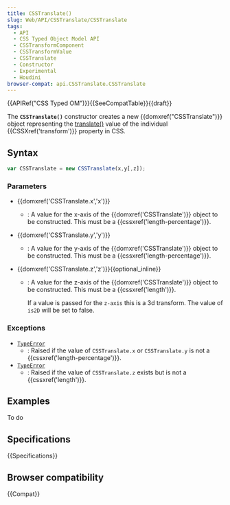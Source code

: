```yaml
---
title: CSSTranslate()
slug: Web/API/CSSTranslate/CSSTranslate
tags:
  - API
  - CSS Typed Object Model API
  - CSSTransformComponent
  - CSSTransformValue
  - CSSTranslate
  - Constructor
  - Experimental
  - Houdini
browser-compat: api.CSSTranslate.CSSTranslate
---
```

{{APIRef("CSS Typed OM")}}{{SeeCompatTable}}{{draft}}

The **`CSSTranslate()`** constructor creates a
new {{domxref("CSSTranslate")}} object representing the [translate()](</en-US/docs/Web/CSS/transform-function/translate()>) value of the
individual {{CSSXref('transform')}} property in CSS.

## Syntax

```js
var CSSTranslate = new CSSTranslate(x,y[,z]);
```

### Parameters

- {{domxref('CSSTranslate.x','x')}}
  - : A value for the x-axis of the {{domxref('CSSTranslate')}} object to be constructed.
    This must be a {{cssxref('length-percentage')}}.
- {{domxref('CSSTranslate.y','y')}}
  - : A value for the y-axis of the {{domxref('CSSTranslate')}} object to be constructed.
    This must be a {{cssxref('length-percentage')}}.
- {{domxref('CSSTranslate.z','z')}}{{optional_inline}}

  - : A value for the z-axis of the {{domxref('CSSTranslate')}} object to be constructed.
    This must be a {{cssxref('length')}}.

    If a value is passed for the `z-axis` this is a 3d transform. The value of
    `is2D` will be set to false.

### Exceptions

- [`TypeError`](/en-US/docs/Web/JavaScript/Reference/Global_Objects/TypeError)
  - : Raised if the value of `CSSTranslate.x` or `CSSTranslate.y` is
    not a {{cssxref('length-percentage')}}.
- [`TypeError`](/en-US/docs/Web/JavaScript/Reference/Global_Objects/TypeError)
  - : Raised if the value of `CSSTranslate.z` exists but is not a
    {{cssxref('length')}}.

## Examples

To do

## Specifications

{{Specifications}}

## Browser compatibility

{{Compat}}
